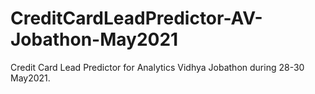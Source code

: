 # CreditCardLeadPredictor-AV-Jobathon-May2021
Credit Card Lead Predictor for Analytics Vidhya Jobathon during 28-30 May2021.
